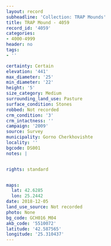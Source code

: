 ```yaml
---
layout: record
subheadline: 'Collection: TRAP Mounds'
title: TRAP Mound - 4059
record_id: '4059'
categories:
- 4000-4999
header: no
tags:
- ''

certainty: Certain
elevation: '441'
max_diameter: '25'
min_diameter: '22'
height: '5'
size_category: Medium
surrounding_land_use: Pasture
surface_condition: Stones
robbed: Not recorded
crm_condition: '3'
crm_intactness: ''
campaign: '2009'
source: Survey
municipality: Gorno Cherkhovishte
locality: ''
bgcode: DS001
notes: |


rights: standard


maps:
  lat: 42.6285
  lon: 25.2442
date: 2018-12-05
land_use_source: Not recorded
photo: None
bg_code: GCH016_М04
akb_code: '5510072'
latitude: '42.587565'
longitude: '25.310437'
---
```

